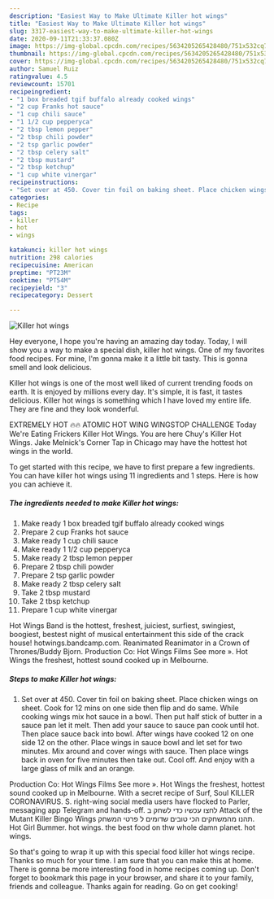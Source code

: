 ```yaml
---
description: "Easiest Way to Make Ultimate Killer hot wings"
title: "Easiest Way to Make Ultimate Killer hot wings"
slug: 3317-easiest-way-to-make-ultimate-killer-hot-wings
date: 2020-09-11T21:33:37.080Z
image: https://img-global.cpcdn.com/recipes/5634205265428480/751x532cq70/killer-hot-wings-recipe-main-photo.jpg
thumbnail: https://img-global.cpcdn.com/recipes/5634205265428480/751x532cq70/killer-hot-wings-recipe-main-photo.jpg
cover: https://img-global.cpcdn.com/recipes/5634205265428480/751x532cq70/killer-hot-wings-recipe-main-photo.jpg
author: Samuel Ruiz
ratingvalue: 4.5
reviewcount: 15701
recipeingredient:
- "1 box breaded tgif buffalo already cooked wings"
- "2 cup Franks hot sauce"
- "1 cup chili sauce"
- "1 1/2 cup pepperyca"
- "2 tbsp lemon pepper"
- "2 tbsp chili powder"
- "2 tsp garlic powder"
- "2 tbsp celery salt"
- "2 tbsp mustard"
- "2 tbsp ketchup"
- "1 cup white vinergar"
recipeinstructions:
- "Set over at 450. Cover tin foil on baking sheet. Place chicken wings on sheet. Cook for 12 mins on one side then flip and do same. While cooking wings mix hot sauce in a bowl. Then put half stick of butter in a sauce pan let it melt. Then add your sauce to sauce pan cook until hot. Then place sauce back into bowl. After wings have cooked 12 on one side 12 on the other.  Place wings in sauce bowl and let set for two minutes. Mix around and cover wings with sauce.  Then place wings back in oven for five minutes then take out. Cool off. And enjoy with a large glass of milk and an orange."
categories:
- Recipe
tags:
- killer
- hot
- wings

katakunci: killer hot wings 
nutrition: 298 calories
recipecuisine: American
preptime: "PT23M"
cooktime: "PT54M"
recipeyield: "3"
recipecategory: Dessert

---
```



![Killer hot wings](https://img-global.cpcdn.com/recipes/5634205265428480/751x532cq70/killer-hot-wings-recipe-main-photo.jpg)

Hey everyone, I hope you're having an amazing day today. Today, I will show you a way to make a special dish, killer hot wings. One of my favorites food recipes. For mine, I'm gonna make it a little bit tasty. This is gonna smell and look delicious.

Killer hot wings is one of the most well liked of current trending foods on earth. It is enjoyed by millions every day. It's simple, it is fast, it tastes delicious. Killer hot wings is something which I have loved my entire life. They are fine and they look wonderful.

EXTREMELY HOT 🔥🔥 ATOMIC HOT WING WINGSTOP CHALLENGE Today We&#39;re Eating Frickers Killer Hot Wings. You are here Chuy&#39;s Killer Hot Wings. Jake Melnick&#39;s Corner Tap in Chicago may have the hottest hot wings in the world.


To get started with this recipe, we have to first prepare a few ingredients. You can have killer hot wings using 11 ingredients and 1 steps. Here is how you can achieve it.

<!--inarticleads1-->

##### The ingredients needed to make Killer hot wings:

1. Make ready 1 box breaded tgif buffalo already cooked wings
1. Prepare 2 cup Franks hot sauce
1. Make ready 1 cup chili sauce
1. Make ready 1 1/2 cup pepperyca
1. Make ready 2 tbsp lemon pepper
1. Prepare 2 tbsp chili powder
1. Prepare 2 tsp garlic powder
1. Make ready 2 tbsp celery salt
1. Take 2 tbsp mustard
1. Take 2 tbsp ketchup
1. Prepare 1 cup white vinergar


Hot Wings Band is the hottest, freshest, juiciest, surfiest, swingiest, boogiest, bestest night of musical entertainment this side of the crack house! hotwings.bandcamp.com. Reanimated Reanimator in a Crown of Thrones/Buddy Bjorn. Production Co: Hot Wings Films See more ». Hot Wings the freshest, hottest sound cooked up in Melbourne. 

<!--inarticleads2-->

##### Steps to make Killer hot wings:

1. Set over at 450. Cover tin foil on baking sheet. Place chicken wings on sheet. Cook for 12 mins on one side then flip and do same. While cooking wings mix hot sauce in a bowl. Then put half stick of butter in a sauce pan let it melt. Then add your sauce to sauce pan cook until hot. Then place sauce back into bowl. After wings have cooked 12 on one side 12 on the other.  Place wings in sauce bowl and let set for two minutes. Mix around and cover wings with sauce.  Then place wings back in oven for five minutes then take out. Cool off. And enjoy with a large glass of milk and an orange.


Production Co: Hot Wings Films See more ». Hot Wings the freshest, hottest sound cooked up in Melbourne. With a secret recipe of Surf, Soul KILLER CORONAVIRUS. S. right-wing social media users have flocked to Parler, messaging app Telegram and hands-off. לחצו עכשיו כדי לשחק ב Attack of the Mutant Killer Bingo Wings תהנו מהמשחקים הכי טובים שדומים ל פרטי המשחק. Hot Girl Bummer. hot wings. the best food on thw whole damn planet. hot wings. 

So that's going to wrap it up with this special food killer hot wings recipe. Thanks so much for your time. I am sure that you can make this at home. There is gonna be more interesting food in home recipes coming up. Don't forget to bookmark this page in your browser, and share it to your family, friends and colleague. Thanks again for reading. Go on get cooking!
